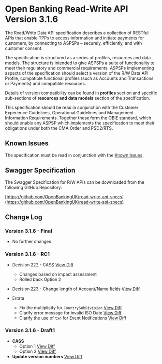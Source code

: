 # Open Banking Read-Write API Version 3.1.6

The Read/Write Data API specification describes a collection of RESTful APIs that enable TPPs to access information and initiate payments for customers, by connecting to ASPSPs – securely, efficiently, and with customer consent.

The specification is structured as a series of profiles, resources and data models. The structure is intended to give ASPSPs a suite of functionality to meet their regulatory and commercial requirements. ASPSPs implementing aspects of the specification should select a version of the R/W Data API Profile, compatible functional profiles (such as Accounts and Transactions or Payments) and compatible resources.

Details of version compatibility can be found in **profiles** section and specific sub-sections of **resources and data models** section of the specification.

This specification should be read in conjunction with the Customer Experience Guidelines, Operational Guidelines and Management Information Requirements. Together these form the OBIE standard, which should enable any ASPSP which implements the specification to meet their obligations under both the CMA Order and PSD2/RTS.

## Known Issues

The specification must be read in conjunction with the [Known Issues](https://openbanking.atlassian.net/wiki/spaces/DZ/pages/47546479/Known+Specification+Issues).

## Swagger Specification

The Swagger Specification for R/W APIs can be downloaded from the following GitHub Repository:

[https://github.com/OpenBankingUK/read-write-api-specs](https://github.com/OpenBankingUK/read-write-api-specs)

## Change Log

### Version 3.1.6 - Final
- No further changes

### Version 3.1.6 - RC1
- Decision 222 - CASS [View Diff](https://github.com/OpenBankingUK/read-write-api-docs-pub/commit/3c9e6820fd05efd49b670da759ad729af0278eb8)
  - Changes based on impact assessment 
  - Rolled back Option 2

- Decision 223 - Change length of Account/Name fields [View Diff](https://github.com/OpenBankingUK/read-write-api-docs-pub/commit/99fe0a45334038c56f121ccfe4ed958e17e3b531)
- Errata
  - Fix the multiplicity for `CountrySubDivision` [View Diff](https://github.com/OpenBankingUK/read-write-api-docs-pub/commit/3bdd9be8d204b0336f12a5c36158c803ec9270a4)
  - Clarify error message for invalid ISO Date [View Diff](https://github.com/OpenBankingUK/read-write-api-docs-pub/commit/aa5974ee9a6535eb2585f34329aef54ad58f0497)
  - Clarify the use of `txn` for Event Notifications [View Diff](https://github.com/OpenBankingUK/read-write-api-docs-pub/commit/aa5974ee9a6535eb2585f34329aef54ad58f0497)


### Version 3.1.6 - Draft1
- __CASS__
  - Option 1 [View Diff](https://github.com/OpenBankingUK/read-write-api-docs-pub/compare/0015144..a04ad5d)
  - Option 2 [View Diff](https://github.com/OpenBankingUK/read-write-api-docs-pub/commit/3f9cfb030f0cff9363cdc2a56eb098aa18c28caf)
- __Update version numbers__ [View Diff](https://github.com/OpenBankingUK/read-write-api-docs-pub/commit/00151446643b4747592e6b461d8dc54c920be36d)